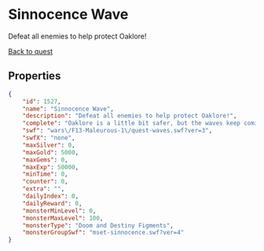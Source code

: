 # Sinnocence Wave

Defeat all enemies to help protect Oaklore!

[Back to quest](../quests.md)

## Properties

```json
{
    "id": 1527,
    "name": "Sinnocence Wave",
    "description": "Defeat all enemies to help protect Oaklore!",
    "complete": "Oaklore is a little bit safer, but the waves keep coming.",
    "swf": "wars\/F13-Maleurous-1\/quest-waves.swf?ver=3",
    "swfX": "none",
    "maxSilver": 0,
    "maxGold": 5000,
    "maxGems": 0,
    "maxExp": 50000,
    "minTime": 0,
    "counter": 0,
    "extra": "",
    "dailyIndex": 0,
    "dailyReward": 0,
    "monsterMinLevel": 0,
    "monsterMaxLevel": 100,
    "monsterType": "Doom and Destiny Figments",
    "monsterGroupSwf": "mset-sinnocence.swf?ver=4"
}
```

